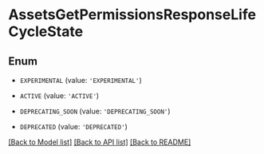 # AssetsGetPermissionsResponseLifeCycleState


## Enum

* `EXPERIMENTAL` (value: `'EXPERIMENTAL'`)

* `ACTIVE` (value: `'ACTIVE'`)

* `DEPRECATING_SOON` (value: `'DEPRECATING_SOON'`)

* `DEPRECATED` (value: `'DEPRECATED'`)

[[Back to Model list]](../README.md#documentation-for-models) [[Back to API list]](../README.md#documentation-for-api-endpoints) [[Back to README]](../README.md)


